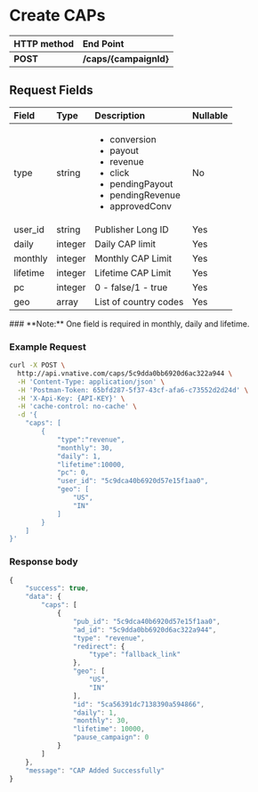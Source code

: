# Create CAPs

| **HTTP method** | **End Point** |
| :--- | :--- |
| **POST** | **/caps/{campaignId}** |

## Request Fields

<table>
  <thead>
    <tr>
      <th style="text-align:left">Field</th>
      <th style="text-align:left">Type</th>
      <th style="text-align:left">Description</th>
      <th style="text-align:left">Nullable</th>
    </tr>
  </thead>
  <tbody>
    <tr>
      <td style="text-align:left">type</td>
      <td style="text-align:left">string</td>
      <td style="text-align:left">
        <ul>
          <li>conversion</li>
          <li>payout</li>
          <li>revenue</li>
          <li>click</li>
          <li>pendingPayout</li>
          <li>pendingRevenue</li>
          <li>approvedConv</li>
        </ul>
      </td>
      <td style="text-align:left">No</td>
    </tr>
    <tr>
      <td style="text-align:left">user_id</td>
      <td style="text-align:left">string</td>
      <td style="text-align:left">Publisher Long ID</td>
      <td style="text-align:left">Yes</td>
    </tr>
    <tr>
      <td style="text-align:left">daily</td>
      <td style="text-align:left">integer</td>
      <td style="text-align:left">Daily CAP limit</td>
      <td style="text-align:left">Yes</td>
    </tr>
    <tr>
      <td style="text-align:left">monthly</td>
      <td style="text-align:left">integer</td>
      <td style="text-align:left">Monthly CAP Limit</td>
      <td style="text-align:left">Yes</td>
    </tr>
    <tr>
      <td style="text-align:left">lifetime</td>
      <td style="text-align:left">integer</td>
      <td style="text-align:left">Lifetime CAP Limit</td>
      <td style="text-align:left">Yes</td>
    </tr>
    <tr>
      <td style="text-align:left">pc</td>
      <td style="text-align:left">integer</td>
      <td style="text-align:left">0 - false/1 - true</td>
      <td style="text-align:left">Yes</td>
    </tr>
    <tr>
      <td style="text-align:left">geo</td>
      <td style="text-align:left">array</td>
      <td style="text-align:left">List of country codes</td>
      <td style="text-align:left">Yes</td>
    </tr>
  </tbody>
</table>### **Note:** One field is required in monthly, daily and lifetime.

### Example Request

```bash
curl -X POST \
  http://api.vnative.com/caps/5c9dda0bb6920d6ac322a944 \
  -H 'Content-Type: application/json' \
  -H 'Postman-Token: 65bfd287-5f37-43cf-afa6-c73552d2d24d' \
  -H 'X-Api-Key: {API-KEY}' \
  -H 'cache-control: no-cache' \
  -d '{
	"caps": [
		{
			"type":"revenue",
			"monthly": 30,
			"daily": 1,
			"lifetime":10000,
			"pc": 0,
			"user_id": "5c9dca40b6920d57e15f1aa0",
			"geo": [
				"US", 
				"IN"	
			]
		}
	]
}'
```

### **Response body**

```javascript
{
    "success": true,
    "data": {
        "caps": [
            {
                "pub_id": "5c9dca40b6920d57e15f1aa0",
                "ad_id": "5c9dda0bb6920d6ac322a944",
                "type": "revenue",
                "redirect": {
                    "type": "fallback_link"
                },
                "geo": [
                    "US",
                    "IN"
                ],
                "id": "5ca56391dc7138390a594866",
                "daily": 1,
                "monthly": 30,
                "lifetime": 10000,
                "pause_campaign": 0
            }
        ]
    },
    "message": "CAP Added Successfully"
}
```

